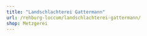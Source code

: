 ```yaml
---
title: "Landschlachterei Gattermann"
url: /rehburg-loccum/landschlachterei-gattermann/
shop: Metzgerei
---
```

